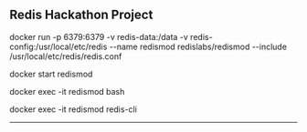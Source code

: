 Redis Hackathon Project
----



docker run -p 6379:6379 -v redis-data:/data -v redis-config:/usr/local/etc/redis --name redismod redislabs/redismod --include /usr/local/etc/redis/redis.conf

docker start redismod

docker exec -it redismod bash

docker exec -it redismod redis-cli




----